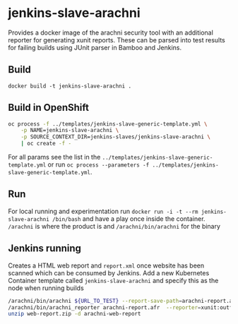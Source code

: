 # jenkins-slave-arachni
Provides a docker image of the arachni security tool with an additional reporter for generating xunit reports. These can be parsed into test results for failing builds using JUnit parser in Bamboo and Jenkins.

## Build
`docker build -t jenkins-slave-arachni .`

## Build in OpenShift
```bash
oc process -f ../templates/jenkins-slave-generic-template.yml \
    -p NAME=jenkins-slave-arachni \
    -p SOURCE_CONTEXT_DIR=jenkins-slaves/jenkins-slave-arachni \
    | oc create -f -
```
For all params see the list in the `../templates/jenkins-slave-generic-template.yml` or run `oc process --parameters -f ../templates/jenkins-slave-generic-template.yml`.

## Run
For local running and experimentation run `docker run -i -t --rm jenkins-slave-arachni /bin/bash` and have a play once inside the container. `/arachni` is where the product is and  `/arachni/bin/arachni` for the binary

## Jenkins running
Creates a HTML web report and `report.xml` once website has been scanned which can be consumed by Jenkins. Add a new Kubernetes Container template called `jenkins-slave-arachni` and specify this as the node when running builds

```bash
/arachni/bin/arachni ${URL_TO_TEST} --report-save-path=arachni-report.afr
/arachni/bin/arachni_reporter arachni-report.afr  --reporter=xunit:outfile=report.xml  --reporter=html:outfile=web-report.zip
unzip web-report.zip -d arachni-web-report
```
